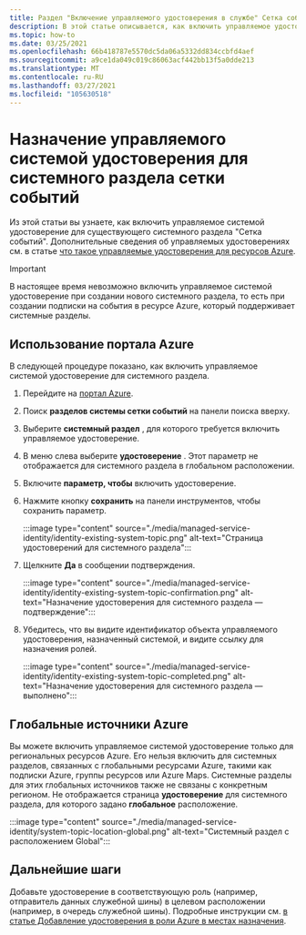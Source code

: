 ```yaml
---
title: Раздел "Включение управляемого удостоверения в службе" Сетка событий Azure "
description: В этой статье описывается, как включить управляемое удостоверение службы для системы службы "Сетка событий Azure".
ms.topic: how-to
ms.date: 03/25/2021
ms.openlocfilehash: 66b418787e5570dc5da06a5332dd834ccbfd4aef
ms.sourcegitcommit: a9ce1da049c019c86063acf442bb13f5a0dde213
ms.translationtype: MT
ms.contentlocale: ru-RU
ms.lasthandoff: 03/27/2021
ms.locfileid: "105630518"
---
```

# <a name="assign-a-system-managed-identity-to-an-event-grid-system-topic"></a>Назначение управляемого системой удостоверения для системного раздела сетки событий
Из этой статьи вы узнаете, как включить управляемое системой удостоверение для существующего системного раздела "Сетка событий". Дополнительные сведения об управляемых удостоверениях см. в статье [что такое управляемые удостоверения для ресурсов Azure](../active-directory/managed-identities-azure-resources/overview.md).  

> [!IMPORTANT]
> В настоящее время невозможно включить управляемое системой удостоверение при создании нового системного раздела, то есть при создании подписки на события в ресурсе Azure, который поддерживает системные разделы. 


## <a name="use-azure-portal"></a>Использование портала Azure
В следующей процедуре показано, как включить управляемое системой удостоверение для системного раздела. 

1. Перейдите на [портал Azure](https://portal.azure.com).
2. Поиск **разделов системы сетки событий** на панели поиска вверху.
3. Выберите **системный раздел** , для которого требуется включить управляемое удостоверение. 
4. В меню слева выберите **удостоверение** . Этот параметр не отображается для системного раздела в глобальном расположении. 
5. Включите **параметр, чтобы** включить удостоверение. 
1. Нажмите кнопку **сохранить** на панели инструментов, чтобы сохранить параметр. 

    :::image type="content" source="./media/managed-service-identity/identity-existing-system-topic.png" alt-text="Страница удостоверений для системного раздела"::: 
1. Щелкните **Да** в сообщении подтверждения. 

    :::image type="content" source="./media/managed-service-identity/identity-existing-system-topic-confirmation.png" alt-text="Назначение удостоверения для системного раздела — подтверждение"::: 
1. Убедитесь, что вы видите идентификатор объекта управляемого удостоверения, назначенный системой, и видите ссылку для назначения ролей. 

    :::image type="content" source="./media/managed-service-identity/identity-existing-system-topic-completed.png" alt-text="Назначение удостоверения для системного раздела — выполнено"::: 

## <a name="global-azure-sources"></a>Глобальные источники Azure
Вы можете включить управляемое системой удостоверение только для региональных ресурсов Azure. Его нельзя включить для системных разделов, связанных с глобальными ресурсами Azure, такими как подписки Azure, группы ресурсов или Azure Maps. Системные разделы для этих глобальных источников также не связаны с конкретным регионом. Не отображается страница **удостоверение** для системного раздела, для которого задано **глобальное** расположение. 

:::image type="content" source="./media/managed-service-identity/system-topic-location-global.png" alt-text="Системный раздел с расположением Global"::: 



## <a name="next-steps"></a>Дальнейшие шаги
Добавьте удостоверение в соответствующую роль (например, отправитель данных служебной шины) в целевом расположении (например, в очередь служебной шины). Подробные инструкции см. [в статье Добавление удостоверения в роли Azure в местах назначения](add-identity-roles.md). 